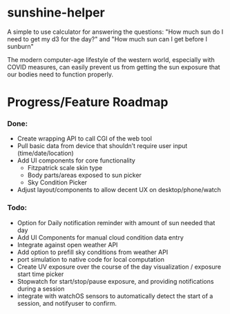  sunshine-helper
 ===
A simple to use calculator for answering the questions: "How much sun do I need to get my d3 for the day?" and "How much sun can I get before I sunburn"

The modern computer-age lifestyle of the western world, especially with COVID measures, can easily prevent us from getting the sun exposure that our bodies need to function properly.

# Progress/Feature Roadmap
### Done:
* Create wrapping API to call CGI of the web tool
* Pull basic data from device that shouldn’t require user input (time/date/location)
* Add UI components for core functionality
  * Fitzpatrick scale skin type
  * Body parts/areas exposed to sun picker
  * Sky Condition Picker
* Adjust layout/components to allow decent UX on desktop/phone/watch
### Todo:
* Option for Daily notification reminder with amount of sun needed that day
* Add UI Components for manual cloud condition data entry
* Integrate against open weather API
* Add option to prefill sky conditions from weather API
* port simulation to native code for local computation
* Create UV exposure over the course of the day visualization / exposure start time picker
* Stopwatch for start/stop/pause exposure, and providing notifications during a session
* integrate with watchOS sensors to automatically detect the start of a session, and notifyuser to confirm.

